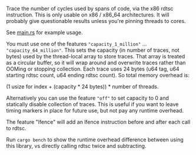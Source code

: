 Trace the number of cycles used by spans of code, via the x86 rdtsc instruction.
This is only usable on x86 / x86_64 architectures.
It will probably give questionable results unless you're pinning threads to cores.

See [main.rs](src/main.rs) for example usage.

You must use one of the features `"capacity_1_million"` ... `"capacity_64_million"`.
This sets the capacity (in number of traces, not bytes) used by the thread-local array to store traces.
That array is treated as a circular buffer, so it will wrap around and overwrite traces rather than OOMing or stopping collection.
Each trace uses 24 bytes (u64 tag, u64 starting rdtsc count, u64 ending rdtsc count).
So total memory overhead is:

(1 usize for index + (capacity * 24 bytes)) * number of threads. 

Alternatively you can use the feature `"off"` to set capacity to 0 and statically disable collection of traces.
This is useful if you want to leave timing markers in place for future use, but not pay any runtime overhead.

The feature "lfence" will add an lfence instruction before and after each call to rdtsc.

Run `cargo bench` to show the runtime overhead difference between using this library, vs directly calling rdtsc twice and subtracting.
